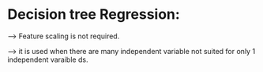 # Decision tree Regression: 
--> Feature scaling is not required.

--> it is used when there are many independent variable not suited for only 1 independent varaible ds.


